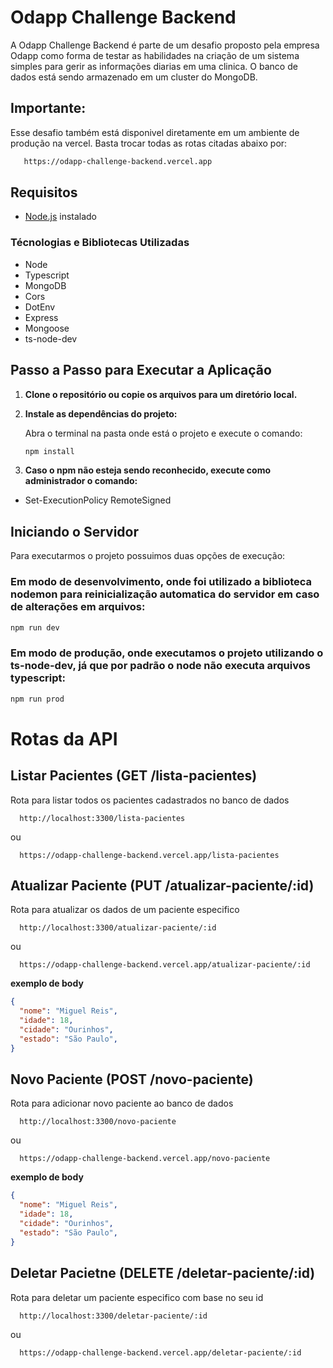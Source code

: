 # Odapp Challenge Backend

A Odapp Challenge Backend é parte de um desafio proposto pela empresa Odapp como forma de testar as habilidades na criação de um sistema simples para gerir as informações diarias em uma clinica.
O banco de dados está sendo armazenado em um cluster do MongoDB.

## Importante:

Esse desafio também está disponivel diretamente em um ambiente de produção na vercel. Basta trocar todas as rotas citadas abaixo por:
```bash
   https://odapp-challenge-backend.vercel.app
 ```

## Requisitos

- [Node.js](https://nodejs.org/) instalado

### Técnologias e Bibliotecas Utilizadas

- Node
- Typescript
- MongoDB
- Cors
- DotEnv
- Express
- Mongoose
- ts-node-dev

## Passo a Passo para Executar a Aplicação

1. **Clone o repositório ou copie os arquivos para um diretório local.**

2. **Instale as dependências do projeto:**

   Abra o terminal na pasta onde está o projeto e execute o comando:
   ```bash
   npm install
   ```

3. **Caso o npm não esteja sendo reconhecido, execute como administrador o comando:**
- Set-ExecutionPolicy RemoteSigned

## Iniciando o Servidor
Para executarmos o projeto possuimos duas opções de execução:
### Em modo de desenvolvimento, onde foi utilizado a biblioteca nodemon para reinicialização automatica do servidor em caso de alterações em arquivos:
```bash
npm run dev
```

### Em modo de produção, onde executamos o projeto utilizando o ts-node-dev, já que por padrão o node não executa arquivos typescript:
```bash
npm run prod
```

# Rotas da API

## Listar Pacientes (GET /lista-pacientes)


Rota para listar todos os pacientes cadastrados no banco de dados

```
  http://localhost:3300/lista-pacientes
```

ou

```
  https://odapp-challenge-backend.vercel.app/lista-pacientes
```

## Atualizar Paciente (PUT /atualizar-paciente/:id)


Rota para atualizar os dados de um paciente especifico
```
  http://localhost:3300/atualizar-paciente/:id
```

ou

```
  https://odapp-challenge-backend.vercel.app/atualizar-paciente/:id
```

**exemplo de body** 
~~~json
{
  "nome": "Miguel Reis",
  "idade": 18,
  "cidade": "Ourinhos",
  "estado": "São Paulo",
}
~~~

## Novo Paciente (POST /novo-paciente)


Rota para adicionar novo paciente ao banco de dados
```
  http://localhost:3300/novo-paciente
```

ou

```
  https://odapp-challenge-backend.vercel.app/novo-paciente
```

**exemplo de body** 
~~~json
{
  "nome": "Miguel Reis",
  "idade": 18,
  "cidade": "Ourinhos",
  "estado": "São Paulo",
}
~~~


## Deletar Pacietne (DELETE /deletar-paciente/:id)


Rota para deletar um paciente especifico com base no seu id
```
  http://localhost:3300/deletar-paciente/:id
```

ou

```
  https://odapp-challenge-backend.vercel.app/deletar-paciente/:id
```
